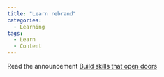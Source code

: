 ```yaml
---
title: "Learn rebrand"
categories:
  - Learning
tags:
  - Learn
  - Content
---
```




Read the announcement [Build skills that open doors](https://techcommunity.microsoft.com/t5/microsoft-learn-blog/build-skills-that-open-doors-with-microsoft-learn/ba-p/3614011?wt.mc_id=pdebruin_content_blog_cnl_csasci)